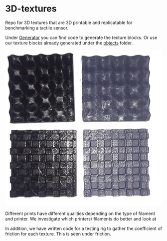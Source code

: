 # 3D-textures
Repo for 3D textures that are 3D printable and replicatable for benchmarking a tactile sensor.

Under <a href="https://github.com/shepai/3D-textures/Generator">Generator</a> you can find code to generate the texture blocks. Or use our texture blocks already generated under the <a href="https://github.com/shepai/3D-textures/Generator/objects">objects</a> folder.  

<img src="https://github.com/shepai/3D-textures/blob/main/assets/Tactile%20dataset%20/20250813_133648.jpg">

Different prints have different qualities depending on the type of filament and printer. We investigate which printers/ filaments do better and look at 

In addition, we have written code for a testing rig to gather the coefficient of friction for each texture. This is seen under friction. 



